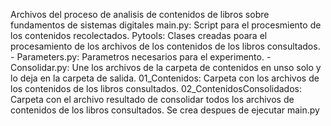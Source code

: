 Archivos del proceso de analisis de contenidos de libros sobre fundamentos de sistemas digitales
main.py:
    Script para el procesmiento de los contenidos recolectados.
Pytools:
    Clases creadas poara el procesamiento de los archivos de los contenidos de los libros consultados.
    - Parameters.py: 
        Parametros necesarios para el experimento.
    - Consolidar.py:
        Une los archivos de la carpeta de contenidos en unso solo y lo deja en la  carpeta de salida.
01_Contenidos:
    Carpeta con los archivos de los contenidos de los libros consultados.
02_ContenidosConsolidados:
    Carpeta con el archivo resultado de consolidar todos los archivos de contenidos de los libros consultados. Se crea despues de ejecutar main.py
